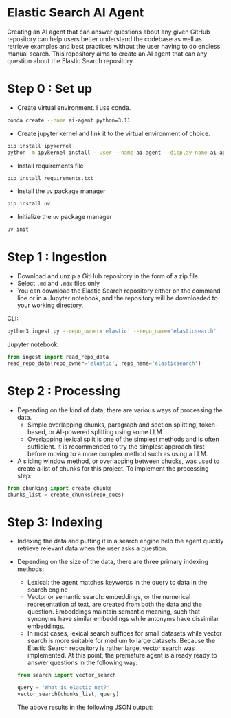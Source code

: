 # Elastic Search AI Agent
Creating an AI agent that can answer questions about any given GitHub repository can help users better understand the codebase as well as retrieve examples and best practices without the user having to do endless manual search. This repository aims to create an AI agent that can any question about the Elastic Search repository.


# Step 0 : Set up

- Create virtual environment. I use conda.

```bash
conda create --name ai-agent python=3.11
```

- Create jupyter kernel and link it to the virtual environment of choice.

```bash
pip install ipykernel
python -m ipykernel install --user --name ai-agent --display-name ai-agent
```

- Install requirements file

```bash
pip install requirements.txt
```

- Install the `uv` package manager

```bash
pip install uv
```

- Initialize the `uv` package manager
```bash
uv init
```

# Step 1 : Ingestion

- Download and unzip a GitHub repository in the form of a zip file
- Select `.md` and `.mdx` files only
- You can download the Elastic Search repository either on the command line or in a Jupyter notebook, and the repository will be downloaded to your working directory.

CLI: 

```bash
python3 ingest.py --repo_owner='elastic' --repo_name='elasticsearch'
```

Jupyter notebook:

```python
from ingest import read_repo_data
read_repo_data(repo_owner='elastic', repo_name='elasticsearch')
```

# Step 2 : Processing

- Depending on the kind of data, there are various ways of processing the data.
    - Simple overlapping chunks, paragraph and section splitting, token-based, or AI-powered splitting using some LLM
    - Overlapping lexical split is one of the simplest methods and is often sufficient. It is recommended to try the simplest approach first before moving to a more complex method such as using a LLM.
- A sliding window method, or overlapping between chucks, was used to create a list of chunks for this project. To implement the processing step:

```python
from chunking import create_chunks
chunks_list = create_chunks(repo_docs)
```

# Step 3: Indexing

- Indexing the data and putting it in a search engine help the agent quickly retrieve relevant data when the user asks a question.
- Depending on the size of the data, there are three primary indexing methods:
    - Lexical: the agent matches keywords in the query to data in the search engine
    - Vector or semantic search: embeddings, or the numerical representation of text, are created from both the data and the question. Embeddings maintain semantic meaning, such that synonyms have similar embeddings while antonyms have dissimilar embeddings.
    - In most cases, lexical search suffices for small datasets while vector search is more suitable for medium to large datasets. Because the Elastic Search repository is rather large, vector search was implemented. At this point, the premature agent is already ready to answer questions in the following way:
    
    ```python
    from search import vector_search
    
    query = 'What is elastic net?'
    vector_search(chunks_list, query)
    ```
    
    The above results in the following JSON output:
    [](json-example-output.png)